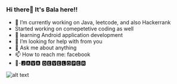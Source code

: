 ### Hi there👋 It's Bala here!!


- 🔭 I’m currently working on Java, leetcode, and also Hackerrank
-    Started working on comepetetive coding as well
- 🌱 learning Android application development
- 🤔 I’m looking for help with from you
- 💬 Ask me about anything 
- 📫 How to reach me: facebook
- 👀-🅹🅰🆅🅰 🅳🅴🆅🅴🅻🅾🅿🅴🆁

![alt text](https://github-readme-stats-naveen.vercel.app/api?username=Bala320&&show_icons=true&title_color=fafbfc&icon_color=28a745&text_color=fafbfc&bg_color=45,0366d6,c5f015)


